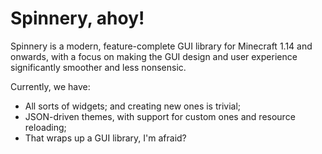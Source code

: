 # Spinnery, ahoy!

Spinnery is a modern, feature-complete GUI library for Minecraft 1.14 and onwards, with a focus on making the GUI design and user experience significantly smoother and less nonsensic.

Currently, we have:

- All sorts of widgets; and creating new ones is trivial;
- JSON-driven themes, with support for custom ones and resource reloading;
- That wraps up a GUI library, I'm afraid?